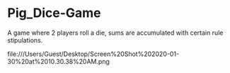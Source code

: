 # Pig_Dice-Game
A game where 2 players roll a die, sums are accumulated with certain rule stipulations. 


file:///Users/Guest/Desktop/Screen%20Shot%202020-01-30%20at%2010.30.38%20AM.png
